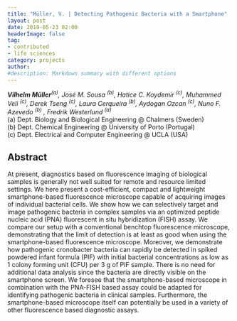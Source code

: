 ```yaml
---
title: "Müller, V. | Detecting Pathogenic Bacteria with a Smartphone"
layout: post
date: 2019-05-23 02:00
headerImage: false
tag:
- contributed
- life sciences
category: projects
author:
#description: Markdown summary with different options
---
```


_**Vilhelm Müller**<sup>(a)</sup>, José M. Sousa <sup>(b)</sup>, Hatice C. Koydemir <sup>(c)</sup>, Muhammed Veli <sup>(c)</sup>, Derek Tseng <sup>(c)</sup>, Laura Cerqueira <sup>(b)</sup>, Aydogan Ozcan <sup>(c)</sup>, Nuno F. Azevedo <sup>(b)</sup> ,  Fredrik Westerlund <sup>(a)</sup>_<br/>
(a) Dept. Biology and Biological Engineering @ Chalmers (Sweden) <br/>
(b) Dept. Chemical Engineering @ University of Porto (Portugal) <br/>
(c) Dept. Electrical and Computer Engineering @ UCLA (USA)<br/>

## Abstract

At present, diagnostics based on fluorescence imaging of biological samples is generally not well suited for remote and resource limited settings. We here present a cost-efficient, compact and lightweight smartphone-based fluorescence microscope capable of acquiring images of individual bacterial cells. We show how we can selectively target and image pathogenic bacteria in complex samples via an optimized peptide nucleic acid (PNA) fluorescent in situ hybridization (FISH) assay. We compare our setup with a conventional benchtop fluorescence microscope, demonstrating that the limit of detection is at least as good when using the smartphone-based fluorescence microscope. Moreover, we demonstrate how pathogenic cronobacter bacteria can rapidly be detected in spiked powdered infant formula (PIF) with initial bacterial concentrations as low as 1 colony forming unit (CFU) per 3 g of PIF sample. There is no need for additional data analysis since the bacteria are directly visible on the smartphone screen. We foresee that the smartphone-based microscope in combination with the PNA-FISH based assay could be adapted for identifying pathogenic bacteria in clinical samples. Furthermore, the smartphone-based microscope itself can potentially be used in a variety of other fluorescence based diagnostic assays. <br/>
